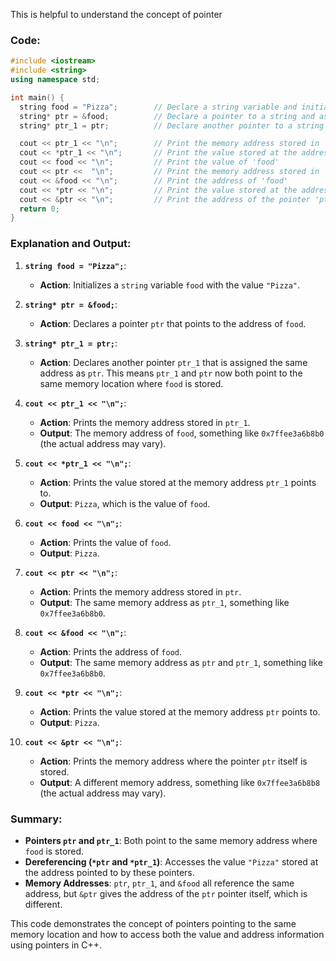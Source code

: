 This is helpful to understand the concept of pointer

### Code:
```cpp
#include <iostream>
#include <string>
using namespace std;

int main() {
  string food = "Pizza";        // Declare a string variable and initialize it with "Pizza"
  string* ptr = &food;          // Declare a pointer to a string and assign it the address of 'food'
  string* ptr_1 = ptr;          // Declare another pointer to a string and assign it the same address as 'ptr'

  cout << ptr_1 << "\n";        // Print the memory address stored in 'ptr_1'
  cout << *ptr_1 << "\n";       // Print the value stored at the address pointed to by 'ptr_1'
  cout << food << "\n";         // Print the value of 'food'
  cout << ptr <<  "\n";         // Print the memory address stored in 'ptr'
  cout << &food << "\n";        // Print the address of 'food'
  cout << *ptr << "\n";         // Print the value stored at the address pointed to by 'ptr'
  cout << &ptr << "\n";         // Print the address of the pointer 'ptr' itself
  return 0;
}
```

### Explanation and Output:

1. **`string food = "Pizza";`**:
   - **Action**: Initializes a `string` variable `food` with the value `"Pizza"`.

2. **`string* ptr = &food;`**:
   - **Action**: Declares a pointer `ptr` that points to the address of `food`.

3. **`string* ptr_1 = ptr;`**:
   - **Action**: Declares another pointer `ptr_1` that is assigned the same address as `ptr`. This means `ptr_1` and `ptr` now both point to the same memory location where `food` is stored.

4. **`cout << ptr_1 << "\n";`**:
   - **Action**: Prints the memory address stored in `ptr_1`.
   - **Output**: The memory address of `food`, something like `0x7ffee3a6b8b0` (the actual address may vary).

5. **`cout << *ptr_1 << "\n";`**:
   - **Action**: Prints the value stored at the memory address `ptr_1` points to.
   - **Output**: `Pizza`, which is the value of `food`.

6. **`cout << food << "\n";`**:
   - **Action**: Prints the value of `food`.
   - **Output**: `Pizza`.

7. **`cout << ptr << "\n";`**:
   - **Action**: Prints the memory address stored in `ptr`.
   - **Output**: The same memory address as `ptr_1`, something like `0x7ffee3a6b8b0`.

8. **`cout << &food << "\n";`**:
   - **Action**: Prints the address of `food`.
   - **Output**: The same memory address as `ptr` and `ptr_1`, something like `0x7ffee3a6b8b0`.

9. **`cout << *ptr << "\n";`**:
   - **Action**: Prints the value stored at the memory address `ptr` points to.
   - **Output**: `Pizza`.

10. **`cout << &ptr << "\n";`**:
    - **Action**: Prints the memory address where the pointer `ptr` itself is stored.
    - **Output**: A different memory address, something like `0x7ffee3a6b8b8` (the actual address may vary).

### Summary:
- **Pointers `ptr` and `ptr_1`**: Both point to the same memory address where `food` is stored.
- **Dereferencing (`*ptr` and `*ptr_1`)**: Accesses the value `"Pizza"` stored at the address pointed to by these pointers.
- **Memory Addresses**: `ptr`, `ptr_1`, and `&food` all reference the same address, but `&ptr` gives the address of the `ptr` pointer itself, which is different.

This code demonstrates the concept of pointers pointing to the same memory location and how to access both the value and address information using pointers in C++.
